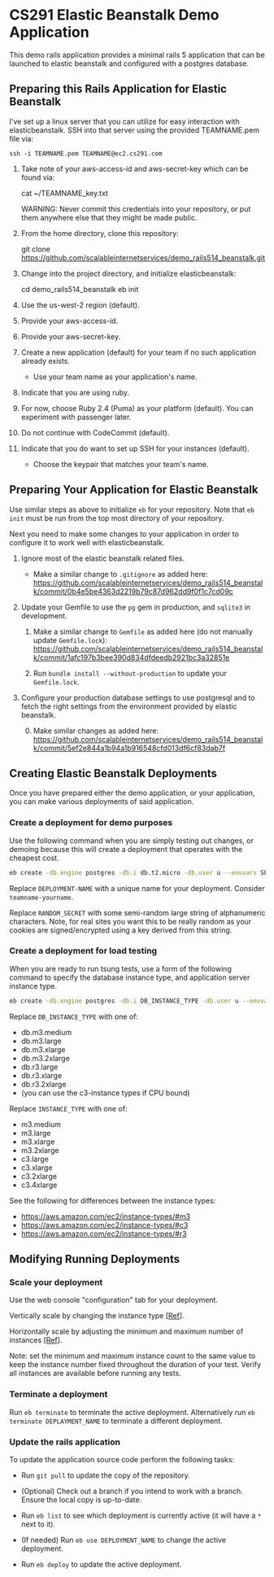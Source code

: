 # CS291 Elastic Beanstalk Demo Application

This demo rails application provides a minimal rails 5 application
that can be launched to elastic beanstalk and configured with a
postgres database.

## Preparing this Rails Application for Elastic Beanstalk

I've set up a linux server that you can utilize for easy interaction with
elasticbeanstalk. SSH into that server using the provided TEAMNAME.pem file
via:

    ssh -i TEAMNAME.pem TEAMNAME@ec2.cs291.com

1. Take note of your aws-access-id and aws-secret-key which can be found via:

    cat ~/TEAMNAME_key.txt

    WARNING: Never commit this credentials into your repository, or put them
    anywhere else that they might be made public.

1. From the home directory, clone this repository:

    git clone https://github.com/scalableinternetservices/demo_rails514_beanstalk.git

1. Change into the project directory, and initialize elasticbeanstalk:

    cd demo_rails514_beanstalk
    eb init

1. Use the us-west-2 region (default).

1. Provide your aws-access-id.

1. Provide your aws-secret-key.

1. Create a new application (default) for your team if no such application
   already exists.

    * Use your team name as your application's name.

1. Indicate that you are using ruby.

1. For now, choose Ruby 2.4 (Puma) as your platform (default). You can
   experiment with passenger later.

1. Do not continue with CodeCommit (default).

1. Indicate that you do want to set up SSH for your instances (default).

    * Choose the keypair that matches your team's name.

## Preparing Your Application for Elastic Beanstalk

Use similar steps as above to initialize `eb` for your repository. Note that
`eb init` must be run from the top most directory of your repository.

Next you need to make some changes to your application in order to configure it
to work well with elasticbeanstalk.

1. Ignore most of the elastic beanstalk related files.

    * Make a similar change to `.gitignore` as added here:
      https://github.com/scalableinternetservices/demo_rails514_beanstalk/commit/0b4e5be4363d2219b79c87d962dd9f0f1c7cd09c

1. Update your Gemfile to use the `pg` gem in production, and `sqlite3` in
   development.

    1. Make a similar change to `Gemfile` as added here (do not manually update
       `Gemfile.lock`):
       https://github.com/scalableinternetservices/demo_rails514_beanstalk/commit/1afc197b3bee390d834dfdeedb2921bc3a32851e

    2. Run `bundle install --without-production` to update your `Gemfile.lock`.


1. Configure your production database settings to use postgresql and to fetch
   the right settings from the environment provided by elastic beanstalk.

    0. Make similar changes as added here:
       https://github.com/scalableinternetservices/demo_rails514_beanstalk/commit/5ef2e844a1b94a1b916548cfd013df6cf83dab7f


## Creating Elastic Beanstalk Deployments

Once you have prepared either the demo application, or your application, you
can make various deployments of said application.

### Create a deployment for demo purposes

Use the following command when you are simply testing out changes, or demoing
because this will create a deployment that operates with the cheapest cost.

```bash
eb create -db.engine postgres -db.i db.t2.micro -db.user u --envvars SECRET_KEY_BASE=RANDOM_SECRET --single DEPLOYMENT-NAME
```

Replace `DEPLOYMENT-NAME` with a unique name for your
deployment. Consider `teamname-yourname`.

Replace `RANDOM_SECRET` with some semi-random large string of
alphanumeric characters. Note, for real sites you want this to be
really random as your cookies are signed/encrypted using a key derived
from this string.

### Create a deployment for load testing

When you are ready to run tsung tests, use a form of the following command to
specify the database instance type, and application server instance type.

```bash
eb create -db.engine postgres -db.i DB_INSTANCE_TYPE -db.user u --envvars SECRET_KEY_BASE=RANDOM_SECRET -i INSTANCE_TYPE DEPLOYMENT_NAME
```

Replace `DB_INSTANCE_TYPE` with one of:

* db.m3.medium
* db.m3.large
* db.m3.xlarge
* db.m3.2xlarge
* db.r3.large
* db.r3.xlarge
* db.r3.2xlarge
* (you can use the c3-instance types if CPU bound)

Replace `INSTANCE_TYPE` with one of:

* m3.medium
* m3.large
* m3.xlarge
* m3.2xlarge
* c3.large
* c3.xlarge
* c3.2xlarge
* c3.4xlarge

See the following for differences between the instance types:
* https://aws.amazon.com/ec2/instance-types/#m3
* https://aws.amazon.com/ec2/instance-types/#c3
* https://aws.amazon.com/ec2/instance-types/#r3

## Modifying Running Deployments

### Scale your deployment

Use the web console "configuration" tab for your deployment.

Vertically scale by changing the instance type
[[Ref](http://docs.aws.amazon.com/elasticbeanstalk/latest/dg/using-features.managing.ec2.html)].

Horizontally scale by adjusting the minimum and maximum number of instances
[[Ref](http://docs.aws.amazon.com/elasticbeanstalk/latest/dg/using-features.managing.as.html)].

Note: set the minimum and maximum instance count to the same value to keep the
instance number fixed throughout the duration of your test. Verify all
instances are available before running any tests.

### Terminate a deployment

Run `eb terminate` to terminate the active deployment. Alternatively
run `eb terminate DEPLAYMENT_NAME` to terminate a different
deployment.

### Update the rails application

To update the application source code perform the following tasks:

* Run `git pull` to update the copy of the repository.

* (Optional) Check out a branch if you intend to work with a
  branch. Ensure the local copy is up-to-date.

* Run `eb list` to see which deployment is currently active (it will
  have a `*` next to it).

* (If needed) Run `eb use DEPLOYMENT_NAME` to change the active deployment.

* Run `eb deploy` to update the active deployment.
